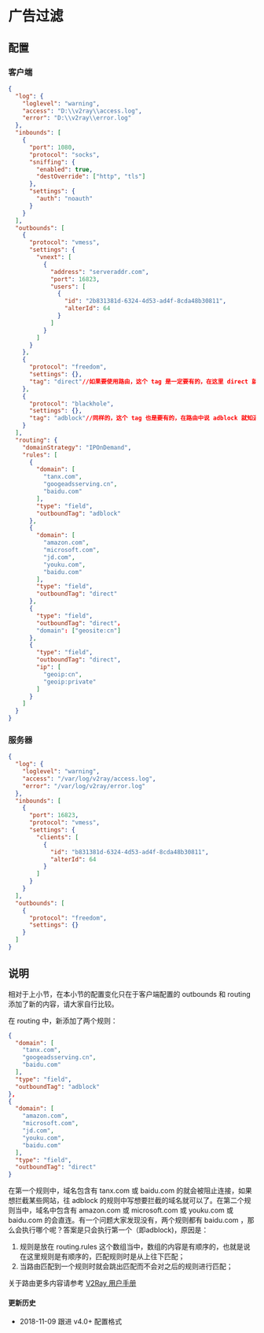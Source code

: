 # 广告过滤

## 配置

### 客户端

```json
{
  "log": {
    "loglevel": "warning",
    "access": "D:\\v2ray\\access.log",
    "error": "D:\\v2ray\\error.log"
  },
  "inbounds": [
    {
      "port": 1080,
      "protocol": "socks",
      "sniffing": {
        "enabled": true,
        "destOverride": ["http", "tls"]
      },
      "settings": {
        "auth": "noauth"
      }
    }
  ],
  "outbounds": [
    {
      "protocol": "vmess",
      "settings": {
        "vnext": [
          {
            "address": "serveraddr.com",
            "port": 16823,
            "users": [
              {
                "id": "2b831381d-6324-4d53-ad4f-8cda48b30811",  
                "alterId": 64
              }
            ]
          }
        ]
      }
    },
    {
      "protocol": "freedom",
      "settings": {},
      "tag": "direct"//如果要使用路由，这个 tag 是一定要有的，在这里 direct 就是 freedom 的一个标号，在路由中说 direct V2Ray 就知道是这里的 freedom 了
    },
    {
      "protocol": "blackhole",
      "settings": {},
      "tag": "adblock"//同样的，这个 tag 也是要有的，在路由中说 adblock 就知道是这里的 blackhole（黑洞） 了
    }
  ],
  "routing": {
    "domainStrategy": "IPOnDemand",
    "rules": [
      {
        "domain": [
          "tanx.com",
          "googeadsserving.cn",
          "baidu.com"
        ],
        "type": "field",
        "outboundTag": "adblock"       
      },
      {
        "domain": [
          "amazon.com",
          "microsoft.com",
          "jd.com",
          "youku.com",
          "baidu.com"
        ],
        "type": "field",
        "outboundTag": "direct"
      },
      {
        "type": "field",
        "outboundTag": "direct"，
        "domain": ["geosite:cn"]
      },
      {
        "type": "field",
        "outboundTag": "direct",
        "ip": [
          "geoip:cn",
          "geoip:private"
        ]
      }
    ]
  }
}
```

### 服务器

```json
{
  "log": {
    "loglevel": "warning",
    "access": "/var/log/v2ray/access.log",
    "error": "/var/log/v2ray/error.log"
  },
  "inbounds": [
    {
      "port": 16823,
      "protocol": "vmess",    
      "settings": {
        "clients": [
          {
            "id": "b831381d-6324-4d53-ad4f-8cda48b30811",
            "alterId": 64
          }
        ]
      }
    }
  ],
  "outbounds": [
    {
      "protocol": "freedom",
      "settings": {}
    }
  ]
}
```

## 说明

相对于上小节，在本小节的配置变化只在于客户端配置的 outbounds 和 routing 添加了新的内容，请大家自行比较。

在 routing 中，新添加了两个规则：

```json
{
  "domain": [
    "tanx.com",
    "googeadsserving.cn",
    "baidu.com"
  ],
  "type": "field",
  "outboundTag": "adblock"       
},
{
  "domain": [
    "amazon.com",
    "microsoft.com",
    "jd.com",
    "youku.com",
    "baidu.com"
  ],
  "type": "field",
  "outboundTag": "direct"
}
```

在第一个规则中，域名包含有 tanx.com 或 baidu.com 的就会被阻止连接，如果想拦截某些网站，往 adblock 的规则中写想要拦截的域名就可以了。在第二个规则当中，域名中包含有 amazon.com 或 microsoft.com 或 youku.com 或 baidu.com 的会直连。有一个问题大家发现没有，两个规则都有 baidu.com ，那么会执行哪个呢？答案是只会执行第一个（即adblock)，原因是：
1. 规则是放在 routing.rules 这个数组当中，数组的内容是有顺序的，也就是说在这里规则是有顺序的，匹配规则时是从上往下匹配；
2. 当路由匹配到一个规则时就会跳出匹配而不会对之后的规则进行匹配；

关于路由更多内容请参考 [V2Ray 用户手册](https://www.v2ray.com/chapter_02/03_routing.html)

#### 更新历史

- 2018-11-09 跟进 v4.0+ 配置格式
